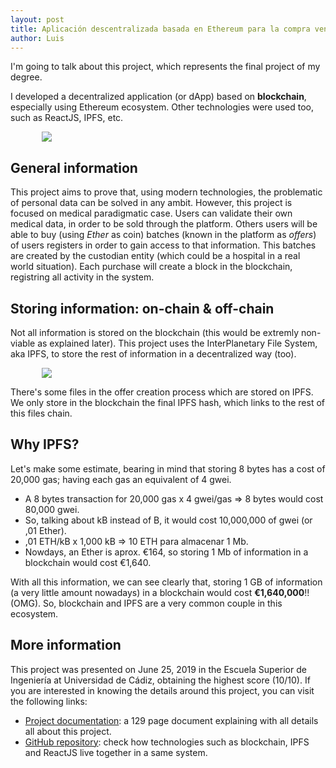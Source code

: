 ```yaml
---
layout: post
title: Aplicación descentralizada basada en Ethereum para la compra venta de datos personales
author: Luis
---
```


I'm going to talk about this project, which represents the final project of my degree. 

I developed a decentralized application (or dApp) based on **blockchain**, especially using Ethereum ecosystem. Other technologies were used too, such as ReactJS, IPFS, etc.

<img src="{{site.url}}/assets/images/myproject_eth1.png" style="display: block; margin: auto; max-width:80%; height:auto; " />

## General information

This project aims to prove that, using modern technologies, the problematic of personal data can be solved in any ambit. However, this project is focused on medical paradigmatic case. Users can validate their own medical data, in order to be sold through the platform. Others users will be able to buy (using *Ether* as coin) batches (known in the platform as *offers*) of users registers in order to gain access to that information. This batches are created by the custodian entity (which could be a hospital in a real world situation). Each purchase will create a block in the blockchain, registring all activity in the system.

## Storing information: on-chain & off-chain

Not all information is stored on the blockchain (this would be extremly non-viable as explained later). This project uses the InterPlanetary File System, aka IPFS, to store the rest of information in a decentralized way (too). 

<img src="{{site.url}}/assets/images/myproject_eth2.png" style="display: block; margin: auto; max-width:80%; height:auto; " />

There's some files in the offer creation process which are stored on IPFS. We only store in the blockchain the final IPFS hash, which links to the rest of this files chain.

## Why IPFS?

Let's make some estimate, bearing in mind that storing 8 bytes has a cost of 20,000 gas; having each gas an equivalent of 4 gwei.

* A 8 bytes transaction for 20,000 gas x 4 gwei/gas => 8 bytes would cost 80,000 gwei.
* So, talking about kB instead of B, it would cost 10,000,000 of gwei (or ,01 Ether).
* ,01 ETH/kB x 1,000 kB => 10 ETH para almacenar 1 Mb.
* Nowdays, an Ether is aprox. €164, so storing 1 Mb of information in a blockchain would cost €1,640.

With all this information, we can see clearly that, storing 1 GB of information (a very little amount nowadays) in a blockchain would cost **€1,640,000**!! (OMG). So, blockchain and IPFS are a very common couple in this ecosystem.

## More information

This project was presented on June 25, 2019 in the Escuela Superior de Ingeniería at Universidad de Cádiz, obtaining the highest score (10/10). If you are interested in knowing the details around this project, you can visit the following links:

* [Project documentation](https://drive.google.com/file/d/1_DnLsGQUuMttBdkgs425984ZnpjjX-s0/view?usp=sharing): a 129 page document explaining with all details all about this project.
* [GitHub repository](https://github.com/luisrozo/MedicalDataMarket): check how technologies such as blockchain, IPFS and ReactJS live together in a same system.

